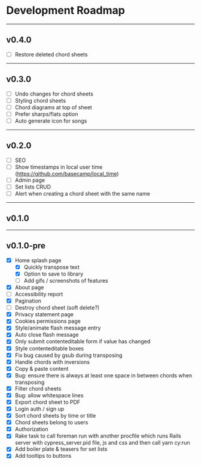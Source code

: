 # Development Roadmap
---

## v0.4.0
- [ ] Restore deleted chord sheets

---

## v0.3.0
- [ ] Undo changes for chord sheets
- [ ] Styling chord sheets
- [ ] Chord diagrams at top of sheet
- [ ] Prefer sharps/flats option
- [ ] Auto generate icon for songs

---
## v0.2.0
- [ ] SEO
- [ ] Show timestamps in local user time (https://github.com/basecamp/local_time)
- [ ] Admin page
- [ ] Set lists CRUD
- [ ] Alert when creating a chord sheet with the same name

---
## v0.1.0

---
## v0.1.0-pre
- [x] Home splash page
  - [x] Quickly transpose text
  - [x] Option to save to library
  - [ ] Add gifs / screenshots of features
- [x] About page
- [ ] Accessibility report
- [x] Pagination
- [ ] Destroy chord sheet (soft delete?)
- [x] Privacy statement page
- [x] Cookies permissions page
- [x] Style/animate flash message entry
- [x] Auto close flash message
- [x] Only submit contenteditable form if value has changed
- [x] Style contenteditable boxes
- [x] Fix bug caused by gsub during transposing
- [x] Handle chords with inversions
- [x] Copy & paste content
- [x] Bug: ensure there is always at least one space in between chords when transposing
- [x] Filter chord sheets
- [x] Bug: allow whitespace lines
- [x] Export chord sheet to PDF
- [x] Login auth / sign up
- [x] Sort chord sheets by time or title
- [x] Chord sheets belong to users
- [x] Authorization
- [x] Rake task to call foreman run with another procfile which runs Rails server with cypress_server.pid file, js and css and then call yarn cy:run
- [x] Add boiler plate & teasers for set lists
- [x] Add tooltips to buttons
